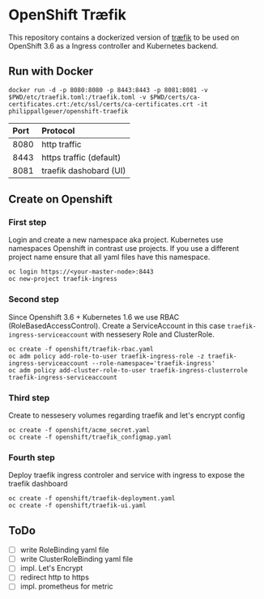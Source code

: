 # OpenShift Træfik

This repository contains a dockerized version of [træfik](https://www.traefik.io)
to be used on OpenShift 3.6 as a Ingress controller and Kubernetes backend.

## Run with Docker

    docker run -d -p 8080:8080 -p 8443:8443 -p 8081:8081 -v $PWD/etc/traefik.toml:/traefik.toml -v $PWD/certs/ca-certificates.crt:/etc/ssl/certs/ca-certificates.crt -it philippallgeuer/openshift-traefik

| Port | Protocol     |
| :------------- | :------------- |
| 8080       | http traffic |
| 8443       | https traffic (default) |
| 8081       | traefik dashobard (UI) |

## Create on Openshift


### First step

Login and create a new namespace aka project. Kubernetes use namespaces Openshift in contrast use projects.
If you use a different project name ensure that all yaml files have this namespace.

    oc login https://<your-master-node>:8443
    oc new-project traefik-ingress

### Second step

Since Openshift 3.6 + Kubernetes 1.6 we use RBAC (RoleBasedAccessControl).
Create a ServiceAccount in this case ```traefik-ingress-serviceaccount``` with nessesery Role and ClusterRole.

    oc create -f openshift/traefik-rbac.yaml
    oc adm policy add-role-to-user traefik-ingress-role -z traefik-ingress-serviceaccount --role-namespace='traefik-ingress'
    oc adm policy add-cluster-role-to-user traefik-ingress-clusterrole  traefik-ingress-serviceaccount

### Third step

Create to nessesery volumes regarding traefik and let's encrypt config

    oc create -f openshift/acme_secret.yaml
    oc create -f openshift/traefik_configmap.yaml

### Fourth step

Deploy traefik ingress controler and service with ingress to expose the traefik dashboard

    oc create -f openshift/traefik-deployment.yaml
    oc create -f openshift/traefik-ui.yaml

## ToDo

- [ ] write RoleBinding yaml file
- [ ] write ClusterRoleBinding yaml file
- [ ] impl. Let's Encrypt
- [ ] redirect http to https
- [ ] impl. prometheus for metric
